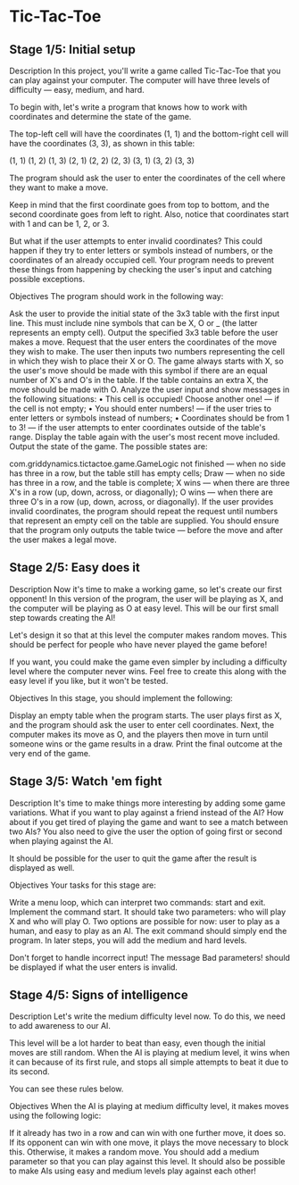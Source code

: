 # Tic-Tac-Toe

## Stage 1/5: Initial setup
Description
In this project, you'll write a game called Tic-Tac-Toe that you can play against your computer. The computer will have three levels of difficulty — easy, medium, and hard.

To begin with, let's write a program that knows how to work with coordinates and determine the state of the game.

The top-left cell will have the coordinates (1, 1) and the bottom-right cell will have the coordinates (3, 3), as shown in this table:

(1, 1) (1, 2) (1, 3)
(2, 1) (2, 2) (2, 3)
(3, 1) (3, 2) (3, 3)

The program should ask the user to enter the coordinates of the cell where they want to make a move.

Keep in mind that the first coordinate goes from top to bottom, and the second coordinate goes from left to right. Also, notice that coordinates start with 1 and can be 1, 2, or 3.

But what if the user attempts to enter invalid coordinates? This could happen if they try to enter letters or symbols instead of numbers, or the coordinates of an already occupied cell. Your program needs to prevent these things from happening by checking the user's input and catching possible exceptions.

Objectives
The program should work in the following way:

Ask the user to provide the initial state of the 3x3 table with the first input line. This must include nine symbols that can be X, O or _ (the latter represents an empty cell).
Output the specified 3x3 table before the user makes a move.
Request that the user enters the coordinates of the move they wish to make.
The user then inputs two numbers representing the cell in which they wish to place their X or O. The game always starts with X, so the user's move should be made with this symbol if there are an equal number of X's and O's in the table. If the table contains an extra X, the move should be made with O.
Analyze the user input and show messages in the following situations:
• This cell is occupied! Choose another one! — if the cell is not empty;
• You should enter numbers! — if the user tries to enter letters or symbols instead of numbers;
• Coordinates should be from 1 to 3! — if the user attempts to enter coordinates outside of the table's range.
Display the table again with the user's most recent move included.
Output the state of the game.
The possible states are:

com.griddynamics.tictactoe.game.GameLogic not finished — when no side has three in a row, but the table still has empty cells;
Draw — when no side has three in a row, and the table is complete;
X wins — when there are three X's in a row (up, down, across, or diagonally);
O wins — when there are three O's in a row (up, down, across, or diagonally).
If the user provides invalid coordinates, the program should repeat the request until numbers that represent an empty cell on the table are supplied. You should ensure that the program only outputs the table twice — before the move and after the user makes a legal move.

## Stage 2/5: Easy does it
Description
Now it's time to make a working game, so let's create our first opponent! In this version of the program, the user will be playing as X, and the computer will be playing as O at easy level. This will be our first small step towards creating the AI!

Let's design it so that at this level the computer makes random moves. This should be perfect for people who have never played the game before!

If you want, you could make the game even simpler by including a difficulty level where the computer never wins. Feel free to create this along with the easy level if you like, but it won't be tested.

Objectives
In this stage, you should implement the following:

Display an empty table when the program starts.
The user plays first as X, and the program should ask the user to enter cell coordinates.
Next, the computer makes its move as O, and the players then move in turn until someone wins or the game results in a draw.
Print the final outcome at the very end of the game.

## Stage 3/5: Watch 'em fight
Description
It's time to make things more interesting by adding some game variations. What if you want to play against a friend instead of the AI? How about if you get tired of playing the game and want to see a match between two AIs? You also need to give the user the option of going first or second when playing against the AI.

It should be possible for the user to quit the game after the result is displayed as well.

Objectives
Your tasks for this stage are:

Write a menu loop, which can interpret two commands: start and exit.
Implement the command start. It should take two parameters: who will play X and who will play O. Two options are possible for now: user to play as a human, and easy to play as an AI.
The exit command should simply end the program.
In later steps, you will add the medium and hard levels.

Don't forget to handle incorrect input! The message Bad parameters! should be displayed if what the user enters is invalid.

## Stage 4/5: Signs of intelligence
Description
Let's write the medium difficulty level now. To do this, we need to add awareness to our AI.

This level will be a lot harder to beat than easy, even though the initial moves are still random. When the AI is playing at medium level, it wins when it can because of its first rule, and stops all simple attempts to beat it due to its second.

You can see these rules below.

Objectives
When the AI is playing at medium difficulty level, it makes moves using the following logic:

If it already has two in a row and can win with one further move, it does so.
If its opponent can win with one move, it plays the move necessary to block this.
Otherwise, it makes a random move.
You should add a medium parameter so that you can play against this level. It should also be possible to make AIs using easy and medium levels play against each other!
